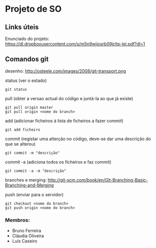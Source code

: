 # Projeto de SO

## Links úteis
Enunciado do projeto: https://dl.dropboxusercontent.com/s/m5n9wjiosrb09jr/tp-lei.pdf?dl=1

## Comandos git
desenho: http://osteele.com/images/2008/git-transport.png

status (ver o estado)

    git status

pull (obter a versao actual do código e juntá-la ao que já existe)

    git pull origin master
    git pull origin <nome do branch>

add (adicionar ficheiros à lista de ficheiros a fazer commit)

    git add ficheiro
    
commit (registar uma alterção no código, deve-se dar uma descrição do que se alterou)

    git commit -m "descrição"
    
commit -a (adiciona todos os ficheiros e faz commit)

    git commit -a -m "descrição"
    
branches e merging: http://git-scm.com/book/en/Git-Branching-Basic-Branching-and-Merging

push (enviar para o servidor)

    git checkout <nome do branch>
    git push origin <nome do branch>

### Membros:
* Bruno Ferreira
* Cláudia Oliveira
* Luís Caseiro

